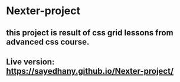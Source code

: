 # Nexter-project

## this project is result of css grid lessons from advanced css course.

## Live version: https://sayedhany.github.io/Nexter-project/
